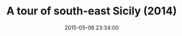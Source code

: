 ---
layout:     gallery
title:      "A tour of south-east Sicily (2014)"
date:       2015-05-06 23:34:00
category: photography
galleryid: gallery2
---